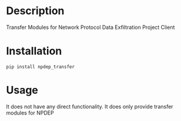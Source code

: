 # Description

Transfer Modules for Network Protocol Data Exfiltration Project Client

# Installation

`pip install npdep_transfer`

# Usage

It does not have any direct functionality. It does only provide transfer modules for NPDEP